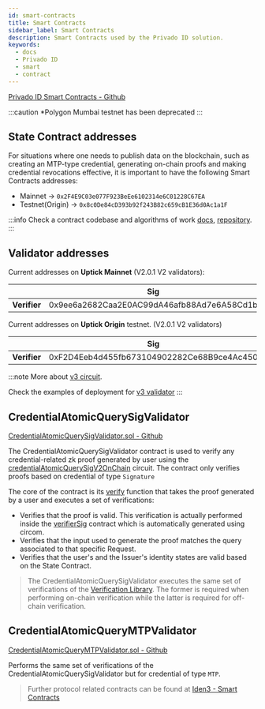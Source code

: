 ```yaml
---
id: smart-contracts
title: Smart Contracts
sidebar_label: Smart Contracts
description: Smart Contracts used by the Privado ID solution.
keywords:
  - docs
  - Privado ID
  - smart
  - contract
---
```


<a href="https://github.com/0xPolygonID/contracts" target="_blank">Privado ID Smart Contracts - Github</a>

:::caution
\*Polygon Mumbai testnet has been deprecated
:::

## State Contract addresses

For situations where one needs to publish data on the blockchain, such as creating an MTP-type credential, generating on-chain proofs and making credential revocations effective, it is important to have the following Smart Contracts addresses:

- Mainnet -> `0x2F4E9C03e077F923BeEe6102314e6C01228C67EA`
- Testnet(Origin) -> `0x8c0De84cD393b92f243B82c659cB1E36d0Ac1a1F`


:::info
Check a contract codebase and algorithms of work <ins>[docs](https://docs.iden3.io/contracts/state/)</ins>, <ins>[repository](https://github.com/iden3/contracts/tree/master/contracts/state)</ins>.
:::


## Validator addresses

Current addresses on **Uptick Mainnet** (V2.0.1 V2 validators):

|                   |                                Sig                                |                               MTP                                |
| :---------------: | :---------------------------------------------------------------: | :--------------------------------------------------------------: |
|   **Verifier**    |            0x9ee6a2682Caa2E0AC99dA46afb88Ad7e6A58Cd1b             |            0x5f24dD9FbEa358B9dD96daA281e82160fdefD3CD            |

Current addresses on **Uptick Origin** testnet. (V2.0.1 V2 validators)

|                   |                             Sig                             |                             MTP                             |
| :---------------: | :---------------------------------------------------------: | :---------------------------------------------------------: |
|   **Verifier**    |         0xF2D4Eeb4d455fb673104902282Ce68B9ce4Ac450          |         0x3DcAe4c8d94359D31e4C89D7F2b944859408C618          |


:::note
More about <ins>[v3 circuit](./verifier/v3-circuit)</ins>.

Check the examples of deployment for <ins>[ v3 validator](https://github.com/0xPolygonID/contracts/blob/main/scripts/deployV3Validator.ts)</ins>
:::

## CredentialAtomicQuerySigValidator

<a href="https://github.com/iden3/contracts/blob/master/contracts/validators/CredentialAtomicQuerySigValidator.sol" target="_blank">CredentialAtomicQuerySigValidator.sol - Github</a>

The CredentialAtomicQuerySigValidator contract is used to verify any credential-related zk proof generated by user using the <a href="https://docs.iden3.io/protocol/main-circuits/#credentialAtomicQuerySigV2OnChain" target="_blank">credentialAtomicQuerySigV2OnChain</a> circuit. The contract only verifies proofs based on credential of type `Signature`

The core of the contract is its <a href="https://github.com/iden3/contracts/blob/master/contracts/validators/CredentialAtomicQuerySigValidator.sol#L53" target="_blank">verify</a> function that takes the proof generated by a user and executes a set of verifications:

- Verifies that the proof is valid. This verification is actually performed inside the
  <a href="https://github.com/iden3/contracts/blob/master/contracts/lib/VerifierSig.sol" target="_blank">verifierSig</a> contract which is automatically generated using circom.
- Verifies that the input used to generate the proof matches the query associated to that specific Request.
- Verifies that the user's and the Issuer's identity states are valid based on the State Contract.

> The CredentialAtomicQuerySigValidator executes the same set of verifications of the [Verification Library](/docs/verifier/verification-library/verification-api-guide.md#verification---under-the-hood). The former is required when performing on-chain verification while the latter is required for off-chain verification.

## CredentialAtomicQueryMTPValidator

<a href="https://github.com/iden3/contracts/blob/master/contracts/validators/CredentialAtomicQueryMTPValidator.sol" target="_blank">CredentialAtomicQueryMTPValidator.sol - Github</a>

Performs the same set of verifications of the CredentialAtomicQuerySigValidator but for credential of type `MTP`.

> Further protocol related contracts can be found at <a href="https://docs.iden3.io/contracts/state" target="_blank">Iden3 - Smart Contracts</a>
